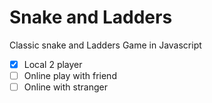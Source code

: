 # Snake and Ladders
Classic snake and Ladders Game in Javascript

- [x] Local 2 player
- [ ] Online play with friend
- [ ] Online with stranger
